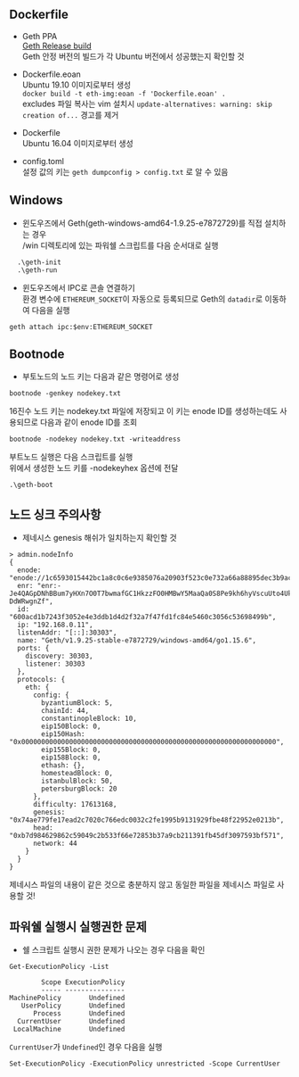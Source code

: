 ## Dockerfile

- Geth PPA  
[Geth Release build](https://launchpad.net/~ethereum/+archive/ubuntu/ethereum/+packages)  
Geth 안정 버전의 빌드가 각 Ubuntu 버전에서 성공했는지 확인할 것

- Dockerfile.eoan  
Ubuntu 19.10 이미지로부터 생성  
`docker build -t eth-img:eoan -f 'Dockerfile.eoan' .`  
excludes 파일 복사는 vim 설치시 `update-alternatives: warning: skip creation of...` 경고를 제거

- Dockerfile  
Ubuntu 16.04 이미지로부터 생성

- config.toml  
설정 값의 키는 `geth dumpconfig > config.txt` 로 알 수 있음
 

## Windows

- 윈도우즈에서 Geth(geth-windows-amd64-1.9.25-e7872729)를 직접 설치하는 경우  
/win 디렉토리에 있는 파워쉘 스크립트를 다음 순서대로 실행
```
  .\geth-init  
  .\geth-run
```  
- 윈도우즈에서 IPC로 콘솔 연결하기  
환경 변수에 `ETHEREUM_SOCKET`이 자동으로 등록되므로 Geth의 `datadir`로 이동하여 다음을 실행
```
geth attach ipc:$env:ETHEREUM_SOCKET
```

## Bootnode

- 부토노드의 노드 키는 다음과 같은 명령어로 생성
```
bootnode -genkey nodekey.txt
```
16진수 노드 키는 nodekey.txt 파일에 저장되고 이 키는 enode ID를 생성하는데도 사용되므로 다음과 같이 enode ID를 조회
```
bootnode -nodekey nodekey.txt -writeaddress 
```
부트노드 실행은 다음 스크립트를 실행<br>
위에서 생성한 노드 키를 -nodekeyhex 옵션에 전달

```
.\geth-boot
```

## 노드 싱크 주의사항

- 제네시스 genesis 해쉬가 일치하는지 확인할 것
```
> admin.nodeInfo
{
  enode: "enode://1c6593015442bc1a8c0c6e9385076a20903f523c0e732a66a88895dec3b9ac25699c27da17eed41200bfdf5bb56d7003cbdf37ddd87f4ed59615e995870749ae@192.168.0.11:30303",
  enr: "enr:-Je4QAGpDNhBBum7yHXn7O0T7bwmafGC1HkzzFO0HMBwY5MaaQa0S8Pe9kh6hyVscuUto4UkMVdeRecHTBM6tOOkn5QEg2V0aMfGhGnFPSMygmlkgnY0gmlwhMCoAAuJc2VjcDI1NmsxoQIcZZMBVEK8GowMbpOFB2ogkD9SPA5zKmaoiJXew7msJYN0Y3CCdl-DdWRwgnZf",
  id: "600acd1b7243f3052e4e3ddb1d4d2f32a7f47fd1fc84e5460c3056c53698499b",
  ip: "192.168.0.11",
  listenAddr: "[::]:30303",
  name: "Geth/v1.9.25-stable-e7872729/windows-amd64/go1.15.6",
  ports: {
    discovery: 30303,
    listener: 30303
  },
  protocols: {
    eth: {
      config: {
        byzantiumBlock: 5,
        chainId: 44,
        constantinopleBlock: 10,
        eip150Block: 0,
        eip150Hash: "0x0000000000000000000000000000000000000000000000000000000000000000",
        eip155Block: 0,
        eip158Block: 0,
        ethash: {},
        homesteadBlock: 0,
        istanbulBlock: 50,
        petersburgBlock: 20
      },
      difficulty: 17613168,
      genesis: "0x74ae779fe17ead2c7020c766edc0032c2fe1995b9131929fbe48f22952e0213b",
      head: "0xb7d984629862c59049c2b533f66e72853b37a9cb211391fb45df3097593bf571",
      network: 44
    }
  }
}

```
제네시스 파일의 내용이 같은 것으로 충분하지 않고 동일한 파일을 제네시스 파일로 사용할 것!

## 파워쉘 실행시 실행권한 문제

- 쉘 스크립트 실행시 권한 문제가 나오는 경우 다음을 확인 

```
Get-ExecutionPolicy -List

        Scope ExecutionPolicy
        ----- ---------------
MachinePolicy       Undefined
   UserPolicy       Undefined
      Process       Undefined
  CurrentUser       Undefined
 LocalMachine       Undefined
```
`CurrentUser`가 `Undefined`인 경우 다음을 실행

```
Set-ExecutionPolicy -ExecutionPolicy unrestricted -Scope CurrentUser
```
